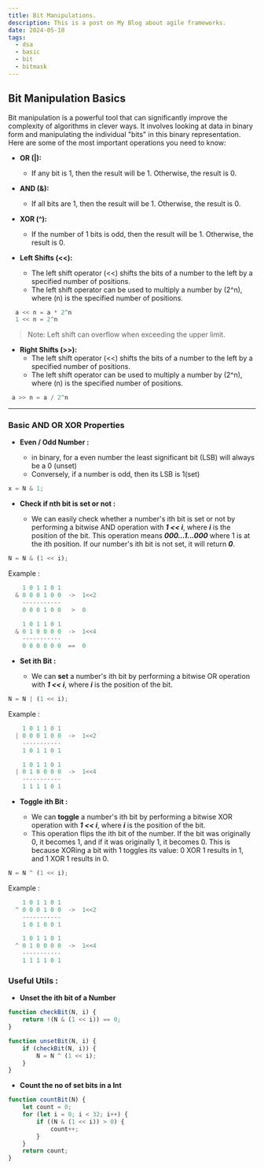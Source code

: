 ```yaml
---
title: Bit Manipulations.
description: This is a post on My Blog about agile frameworks.
date: 2024-05-10
tags:
  - dsa
  - basic
  - bit
  - bitmask
---
```


## Bit Manipulation Basics

Bit manipulation is a powerful tool that can significantly improve the complexity of algorithms in clever ways. It involves looking at data in binary form and manipulating the individual "bits" in this binary representation. Here are some of the most important operations you need to know:

- **OR (|):**

  - If any bit is 1, then the result will be 1. Otherwise, the result is 0.

- **AND (&):**

  - If all bits are 1, then the result will be 1. Otherwise, the result is 0.

- **XOR (^):**

  - If the number of 1 bits is odd, then the result will be 1. Otherwise, the result is 0.

- **Left Shifts (<<):**

  - The left shift operator (<<) shifts the bits of a number to the left by a specified number of positions.
  - The left shift operator can be used to multiply a number by \(2^n\), where \(n\) is the specified number of positions.

```js
  a << n = a * 2^n
  1 << n = 2^n
```

> Note: Left shift can overflow when exceeding the upper limit.

- **Right Shifts (>>):**
  - The left shift operator (<<) shifts the bits of a number to the left by a specified number of positions.
  - The left shift operator can be used to multiply a number by \(2^n\), where \(n\) is the specified number of positions.

```js
 a >> n = a / 2^n
```

---

### Basic AND OR XOR Properties

- **Even / Odd Number :**

  - in binary, for a even number the least significant bit (LSB) will always be a 0 (unset)
  - Conversely, if a number is odd, then its LSB is 1(set)

```js
x = N & 1;
```

- **Check if nth bit is set or not :**

  - We can easily check whether a number's ith bit is set or not by performing a bitwise AND operation with **_1 << i_**, where **_i_** is the position of the bit. This operation means **_000...1...000_** where 1 is at the ith position. If our number's ith bit is not set, it will return **_0_**.

```js
N = N & (1 << i);
```

Example :

```js
    1 0 1 1 0 1
  & 0 0 0 1 0 0  ->  1<<2
    -----------
    0 0 0 1 0 0   >  0

    1 0 1 1 0 1
  & 0 1 0 0 0 0  ->  1<<4
    -----------
    0 0 0 0 0 0  ==  0
```

- **Set ith Bit :**

  - We can **set** a number's ith bit by performing a bitwise OR operation with **_1 << i_**, where **_i_** is the position of the bit.

```js
N = N | (1 << i);
```

Example :

```js
    1 0 1 1 0 1
  | 0 0 0 1 0 0  ->  1<<2
    -----------
    1 0 1 1 0 1

    1 0 1 1 0 1
  | 0 1 0 0 0 0  ->  1<<4
    -----------
    1 1 1 1 0 1
```

- **Toggle ith Bit :**

  - We can **toggle** a number's ith bit by performing a bitwise XOR operation with **_1 << i_**, where **_i_** is the position of the bit.
  - This operation flips the ith bit of the number. If the bit was originally 0, it becomes 1, and if it was originally 1, it becomes 0. This is because XORing a bit with 1 toggles its value: 0 XOR 1 results in 1, and 1 XOR 1 results in 0.

```js
N = N ^ (1 << i);
```

Example :

```js
    1 0 1 1 0 1
  ^ 0 0 0 1 0 0  ->  1<<2
    -----------
    1 0 1 0 0 1

    1 0 1 1 0 1
  ^ 0 1 0 0 0 0  ->  1<<4
    -----------
    1 1 1 1 0 1
```

### Useful Utils :

- **Unset the ith bit of a Number**

```js
function checkBit(N, i) {
	return !(N & (1 << i)) == 0;
}

function unsetBit(N, i) {
	if (checkBit(N, i)) {
		N = N ^ (1 << i);
	}
}
```

- **Count the no of set bits in a Int**

```js
function countBit(N) {
	let count = 0;
	for (let i = 0; i < 32; i++) {
		if ((N & (1 << i)) > 0) {
			count++;
		}
	}
	return count;
}
```
